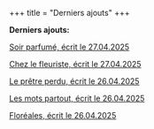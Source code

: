 +++
title = "Derniers ajouts"
+++

**Derniers ajouts:**

[Soir parfumé, écrit le 27.04.2025](./seasons/26_vingt_sixieme_saison/soir_parfume/)

[Chez le fleuriste, écrit le 27.04.2025](./seasons/26_vingt_sixieme_saison/chez_le_fleuriste/)

[Le prêtre perdu, écrit le 26.04.2025](./seasons/26_vingt_sixieme_saison/le_pretre_perdu/)

[Les mots partout, écrit le 26.04.2025](./seasons/26_vingt_sixieme_saison/les_mots_partout/)

[Floréales, écrit le 26.04.2025](./seasons/26_vingt_sixieme_saison/floreales/)
